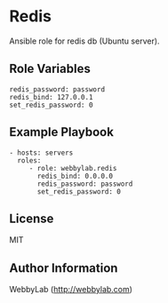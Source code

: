 Redis
=========

Ansible role for redis db (Ubuntu server).

Role Variables
--------------

    redis_password: password
    redis_bind: 127.0.0.1
    set_redis_password: 0

Example Playbook
----------------

    - hosts: servers
      roles:
         - role: webbylab.redis
           redis_bind: 0.0.0.0
           redis_password: password
           set_redis_password: 0

License
-------

MIT

Author Information
------------------

WebbyLab (http://webbylab.com)
